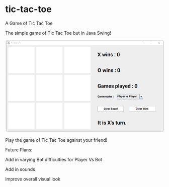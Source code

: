 # tic-tac-toe
A Game of Tic Tac Toe

The simple game of Tic Tac Toe but in Java Swing!

![github-large](TicTacToeSample31720.gif)

Play the game of Tic Tac Toe against your friend!


Future Plans:

Add in varying Bot difficulties for Player Vs Bot

Add in sounds

Improve overall visual look
